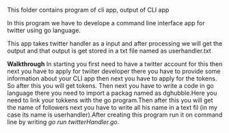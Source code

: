 This folder contains program of cli app, output of CLI app


In this program we have to develope a command line interface app for twitter using go language.


This app takes twitter handler as a input and after processing we will get the output and that output is get stored in a txt file named as userhandler.txt

**Walkthrough**
In starting you first need to have a twitter account for this then next you have to apply for twiiter developer there you have to provide some information about your CLI app then next you have to apply for the tokens. So after this you will get tokens. Then next you have to write a code in go language there you need to import a packag named as dghubble.Here you need to link your tokkens with the go program.Then after this you will get the name of followers next you have to write all his name in a text fil (in my case its name is userhandler).After creating this program run it on command line by writing *go run twitterHandler.go*. 
